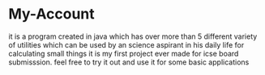 # My-Account
it is a program created in java which has over more than 5 different variety of utilities which can be used by an science aspirant in his daily life for calculating small things
it is my first project ever made for icse board submisssion. feel free to try it out and use it  for some basic applications
